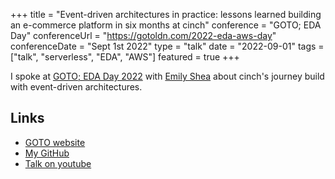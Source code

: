 +++
title =  "Event-driven architectures in practice: lessons learned building an e-commerce platform in six months at cinch"
conference = "GOTO; EDA Day"
conferenceUrl = "https://gotoldn.com/2022-eda-aws-day"
conferenceDate = "Sept 1st 2022"
type = "talk"
date = "2022-09-01"
tags = ["talk", "serverless", "EDA", "AWS"]
featured = true
+++

I spoke at [GOTO; EDA Day 2022](https://gotoldn.com/2022-eda-aws-day/schedule?date=2022-09-01) with [Emily Shea](https://twitter.com/em__shea) about cinch's journey build with event-driven architectures.

## Links

- [GOTO website](https://files.gotocon.com/uploads/slides/conference_55/2122/original/EDA%20Day%20goto%20Sept%201st%202022%20-%20Toli%20%26%20Emily.pdf)
- [My GitHub](https://github.com/Apostolos-Daniel/slides/blob/main/2022-eda-day/event-driven-architectures-in-practice.pdf)
- [Talk on youtube](https://youtu.be/wM-dTroS0FA?t=469)

